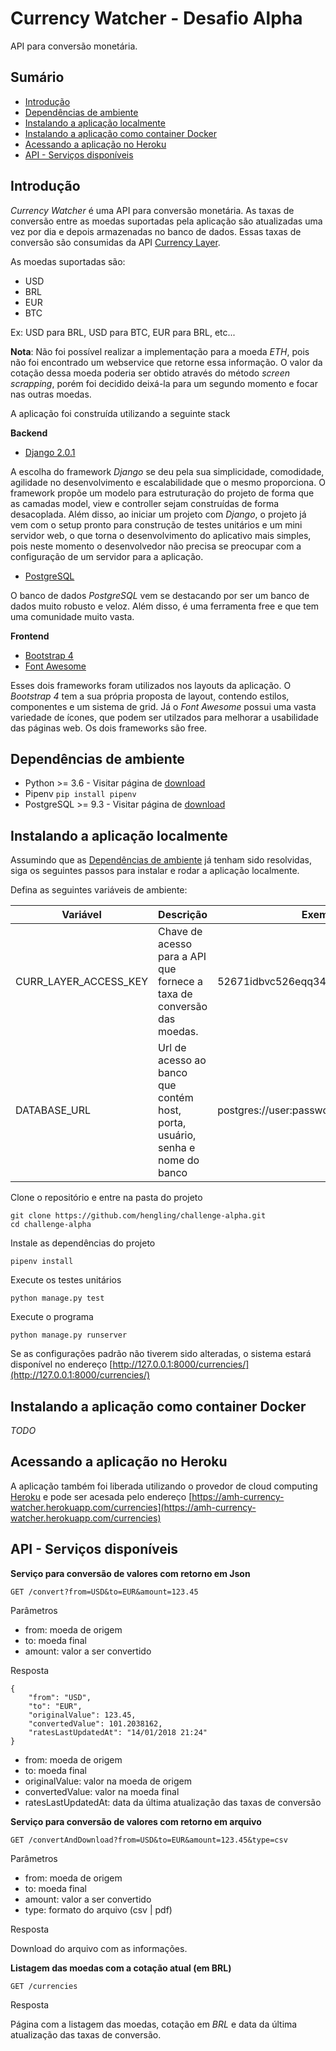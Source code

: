 # Currency Watcher - Desafio Alpha
API para conversão monetária.

## Sumário

* [Introdução](https://github.com/hengling/challenge-alpha#introdução)
* [Dependências de ambiente](https://github.com/hengling/challenge-alpha#dependências-de-ambiente)
* [Instalando a aplicação localmente](https://github.com/hengling/challenge-alpha#instalando-a-aplicação-localmente)
* [Instalando a aplicação como container Docker](https://github.com/hengling/challenge-alpha#instalando-a-aplicação-como-container-docker)
* [Acessando a aplicação no Heroku](https://github.com/hengling/challenge-alpha#acessando-a-aplicação-no-heroku)
* [API - Serviços disponíveis](https://github.com/hengling/challenge-alpha#api---serviços-dispon%C3%ADveis)

## Introdução

_Currency Watcher_ é uma API para conversão monetária. As taxas de conversão entre as moedas suportadas pela aplicação 
são atualizadas uma vez por dia e depois armazenadas no banco de dados. Essas taxas de conversão são consumidas da
API [Currency Layer](https://currencylayer.com). 

As moedas suportadas são:
- USD
- BRL
- EUR
- BTC

Ex: USD para BRL, USD para BTC, EUR para BRL, etc...

__Nota__: Não foi possível realizar a implementação para a moeda _ETH_, pois não foi encontrado um webservice que 
retorne essa informação. O valor da cotação dessa moeda poderia ser obtido através do método _screen scrapping_, porém 
foi decidido deixá-la para um segundo momento e focar nas outras moedas. 

A aplicação foi construída utilizando a seguinte stack

__Backend__

* [Django 2.0.1](https://www.djangoproject.com)

A escolha do framework _Django_ se deu pela sua simplicidade, comodidade, agilidade no desenvolvimento e escalabilidade 
que o mesmo proporciona. O framework propõe um modelo para estruturação do projeto de forma que as camadas model, view 
e controller sejam construídas de forma desacoplada. Além disso, ao iniciar um projeto com _Django_, o projeto já vem 
com o setup pronto para construção de testes unitários e um mini servidor web, o que torna o desenvolvimento do 
aplicativo mais simples, pois neste momento o desenvolvedor não precisa se preocupar com a configuração de um servidor 
para a aplicação. 

* [PostgreSQL](https://www.postgresql.org)

O banco de dados _PostgreSQL_ vem se destacando por ser um banco de dados muito robusto e veloz. Além disso, é uma 
ferramenta free e que tem uma comunidade muito vasta.

__Frontend__

* [Bootstrap 4](https://v4-alpha.getbootstrap.com/)
* [Font Awesome](https://fontawesome.com/)

Esses dois frameworks foram utilizados nos layouts da aplicação. O _Bootstrap 4_ tem a sua própria proposta de layout,
contendo estilos, componentes e um sistema de grid. Já o _Font Awesome_ possui uma vasta variedade de ícones, que podem
ser utilzados para melhorar a usabilidade das páginas web. Os dois frameworks são free. 

## Dependências de ambiente

* Python >= 3.6 - Visitar página de [download](https://www.python.org/downloads/)
* Pipenv ```pip install pipenv```
* PostgreSQL >= 9.3 - Visitar página de [download](https://www.postgresql.org/download/)

## Instalando a aplicação localmente

Assumindo que as [Dependências de ambiente](https://github.com/hengling/challenge-alpha#dependências-de-ambiente) já 
tenham sido resolvidas, siga os seguintes passos para instalar e rodar a aplicação localmente.

Defina as seguintes variáveis de ambiente:

| Variável              | Descrição                                                                     | Exemplo                                  |
| --------------------- | ----------------------------------------------------------------------------- | ---------------------------------------- |
| CURR_LAYER_ACCESS_KEY | Chave de acesso para a API que fornece a taxa de conversão das moedas.        | 52671idbvc526eqq34f                      |
| DATABASE_URL          | Url de acesso ao banco que contém host, porta, usuário, senha e nome do banco | postgres://user:passwd@host:port/db_name |

Clone o repositório e entre na pasta do projeto
```
git clone https://github.com/hengling/challenge-alpha.git
cd challenge-alpha
```

Instale as dependências do projeto
```
pipenv install
```

Execute os testes unitários
```
python manage.py test
```

Execute o programa
```
python manage.py runserver
```

Se as configurações padrão não tiverem sido alteradas, o sistema estará disponível no endereço 
[http://127.0.0.1:8000/currencies/](http://127.0.0.1:8000/currencies/)

## Instalando a aplicação como container Docker

_TODO_

## Acessando a aplicação no Heroku

A aplicação também foi liberada utilizando o provedor de cloud computing [Heroku](https://heroku.com) e pode ser
acesada pelo endereço [https://amh-currency-watcher.herokuapp.com/currencies](https://amh-currency-watcher.herokuapp.com/currencies)


## API - Serviços disponíveis

__Serviço para conversão de valores com retorno em Json__
```
GET /convert?from=USD&to=EUR&amount=123.45
```

Parâmetros

* from: moeda de origem
* to: moeda final
* amount: valor a ser convertido

Resposta
```
{
    "from": "USD",
    "to": "EUR",
    "originalValue": 123.45,
    "convertedValue": 101.2038162,
    "ratesLastUpdatedAt": "14/01/2018 21:24"
}
```

* from: moeda de origem
* to: moeda final
* originalValue: valor na moeda de origem
* convertedValue: valor na moeda final
* ratesLastUpdatedAt: data da última atualização das taxas de conversão 

__Serviço para conversão de valores com retorno em arquivo__

```
GET /convertAndDownload?from=USD&to=EUR&amount=123.45&type=csv
```

Parâmetros

* from: moeda de origem
* to: moeda final
* amount: valor a ser convertido
* type: formato do arquivo (csv | pdf)

Resposta

Download do arquivo com as informações.

__Listagem das moedas com a cotação atual (em BRL)__

```
GET /currencies
```

Resposta

Página com a listagem das moedas, cotação em _BRL_ e data da última atualização das taxas de conversão.